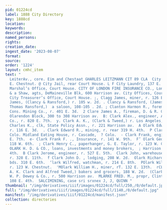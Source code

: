 ```yaml
---
pid: 01224cd
label: 1888 City Directory
key: 1888cd
location: 
keywords: 
description: 
named_persons: 
rights: 
creation_date: 
ingest_date: '2023-08-07'
format: 
source: 
order: '1224'
layout: cmhc_item
text: "                                                                                     |
  LeiterAv., core. Eim and Chestaat GHARLES LEITZMANN CIT 89 CLA  City Hotel, 145
  E. Chestnut. @ City Jail, rear Court House. L F City Laundry, 137 E. 5th. &. City
  Marshal’s Office, Court House. CITY OF LONDON FIRE INSURANCE CO., London, Stickley
  & a Shaw, agts, DeMaineville Blk, 600 Harrison av. City Offices, Court House. s
  City Treasurer’s Office, Court House. ;, Clagg James, miner, r. 126 E. 3d. . Clancy
  James, (Clancy & Ransford,) r. 105 w. 2d. . Clancy & Ransford, (James Clancy and
  Thomas Ransford,)  a saloon, 108-105 . 2d. ; Clanton Harmon R., foreman, Small Hopes
  Cons. Mining Co., r. 401 E. 3d.  2 Clare James A., fireman, D. & R. G. R. R.  “
  Olarendon Block, 300 to 308 Harrison av.  B: Clark Alex., engineer, Adams Mining
  Co., r. 820 E. 7th.  y. Clark A. K., (Clark & Tweed,) r. Los Angeles, Cal.  f Clark
  Charles K., clk, State Policy Assn., r. 221 Harrison av.  A Olark Edward, miner,
  r. 116 E. 3d.  . Clark Edward R., mining, r. rear 319 H. 4th.  P Clark E. F., propr,
  Colo. Midland Eating House, r. Cascade,  ? Colo.  - Clark Frank, engineer, r. 214
  E. 7th.  e- Clark Frank F. ., Insurance, r. 141 W. 9th.  F’ Olark George A., r.
  118 W. 6th.  ; Clark Henry C., paperhanger, G. E. Taylor, r. 123 W. Chestnut.  ;
  OLARK H. D. & CO., loans, investments and money brokers,  ; Harrison av, sw. cor.
  4th.  B Clark Jerome, engineer, r. 527 E. 5th.  Clark John, warehouseman, John Harvey,
  r. 328 E. 11th.  f Clark John D. , lodging, 208 W. 2d.  Olark Richard, painter,
  bds. 310 E. 6th.  ‘lark Wilfred, watchman, r. 214 E. 8th.  POlark William D., millwright,
  r. 123 W. Chestnut.  'MOlark William H., miner, rT. 132 E. 13th.  rCLARK & TWEED,
  A. K. Clark and Alfred Tweed,) bakers and grocers, 188 W. 2d.  (Clarke Frank, clk,
  W. P. Dewey & Co., r. 500 Harrison av.  MLARKE FRED. M., propr, Clinton Lunch Room,
  108 E. 4th.  SALCIMINING, case sri srxnex J, J, QUINN "
thumbnail: "/img/derivatives/iiif/images/01224cd/full/250,/0/default.jpg"
full: "/img/derivatives/iiif/images/01224cd/full/1140,/0/default.jpg"
manifest: "/img/derivatives/iiif/01224cd/manifest.json"
collection: directories
---
```

